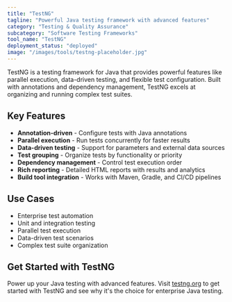 ```yaml
---
title: "TestNG"
tagline: "Powerful Java testing framework with advanced features"
category: "Testing & Quality Assurance"
subcategory: "Software Testing Frameworks"
tool_name: "TestNG"
deployment_status: "deployed"
image: "/images/tools/testng-placeholder.jpg"
---
```

TestNG is a testing framework for Java that provides powerful features like parallel execution, data-driven testing, and flexible test configuration. Built with annotations and dependency management, TestNG excels at organizing and running complex test suites.

## Key Features

- **Annotation-driven** - Configure tests with Java annotations
- **Parallel execution** - Run tests concurrently for faster results
- **Data-driven testing** - Support for parameters and external data sources
- **Test grouping** - Organize tests by functionality or priority
- **Dependency management** - Control test execution order
- **Rich reporting** - Detailed HTML reports with results and analytics
- **Build tool integration** - Works with Maven, Gradle, and CI/CD pipelines

## Use Cases

- Enterprise test automation
- Unit and integration testing
- Parallel test execution
- Data-driven test scenarios
- Complex test suite organization

## Get Started with TestNG

Power up your Java testing with advanced features. Visit [testng.org](https://testng.org) to get started with TestNG and see why it's the choice for enterprise Java testing.
